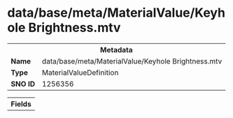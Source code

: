 <h1>data/base/meta/MaterialValue/Keyhole Brightness.mtv</h1><table><tr><th colspan="100%">Metadata</th></tr><tr><td><b>Name</b></td><td>data/base/meta/MaterialValue/Keyhole Brightness.mtv</td></tr><tr><td><b>Type</b></td><td>MaterialValueDefinition</td></tr><tr><td><b>SNO ID</b></td><td>1256356</td></tr></table>

<table><tr><th colspan="100%">Fields</th></tr></table>

